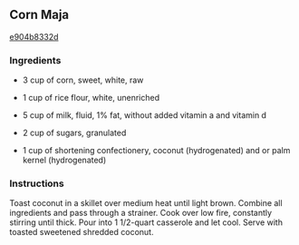 ## Corn Maja

[e904b8332d](http://www.food.com/recipe/corn-maja-42986)

### Ingredients

 - 3 cup of corn, sweet, white, raw

 - 1 cup of rice flour, white, unenriched

 - 5 cup of milk, fluid, 1% fat, without added vitamin a and vitamin d

 - 2 cup of sugars, granulated

 - 1 cup of shortening confectionery, coconut (hydrogenated) and or palm kernel (hydrogenated)

### Instructions

Toast coconut in a skillet over medium heat until light brown. Combine all ingredients and pass through a strainer. Cook over low fire, constantly stirring until thick. Pour into 1 1/2-quart casserole and let cool. Serve with toasted sweetened shredded coconut.